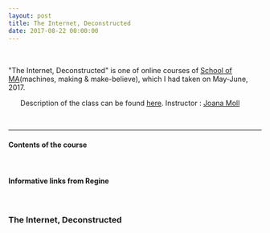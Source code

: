 ```yaml
---
layout: post
title: The Internet, Deconstructed
date: 2017-08-22 00:00:00
---
```


<br/><br/>
"The Internet, Deconstructed" is one of online courses of <a href="http://schoolofma.org" target="blank">School of MA</a>(machines, making & make-believe), which I had taken on May-June, 2017.

<ul>
Description of the class can be found <a href="http://schoolofma.org/internet-deconstructed/" target="blank">here</a>.
Instructor : <a href="http://janavirgin.com/" target="blank">Joana Moll</a>
</ul>
<br/>

***

<h4>Contents of the course</h4>
<br/>


<h4>Informative links from Regine</h4>
<br>



### The Internet, Deconstructed

